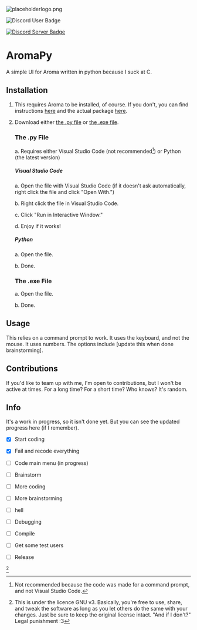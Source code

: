 ![placeholderlogo.png](logo.png)

![Discord User Badge](https://dcbadge.vercel.app/api/shield/1125447822540537866?style=flat&theme=default-inverted&compact=true&logoColor=presence)

[![Discord Server Badge](https://dcbadge.vercel.app/api/server/Xwaz6EA64t?style=flat&theme=default-inverted&compact=true)](https://discord.gg/Xwaz6EA64t)
# AromaPy
A simple UI for Aroma written in python because I suck at C.

## Installation
1. This requires Aroma to be installed, of course. If you don't, you can find instructions [here](https://wiiu.hacks.guide) and the actual package [here](https://aroma.foryour.cafe).
2. Download either [the .py file](https://github.com/SwirlyStone5877/AromaPy#the-py-file) or [the .exe file](https://github.com/SwirlyStone5877/AromaPy#the-exe-file).
   ### The .py File
   a. Requires either Visual Studio Code (not recommended[^2]) or Python (the latest version)
     ##### Visual Studio Code
     a. Open the file with Visual Studio Code (if it doesn't ask automatically, right click the file and click "Open With.")
   
     b. Right click the file in Visual Studio Code.
   
     c. Click "Run in Interactive Window."
   
     d. Enjoy if it works!
     ##### Python
     a. Open the file.
   
     b. Done.
   ### The .exe File
   a. Open the file.
   
   b. Done.
## Usage
This relies on a command prompt to work. It uses the keyboard, and not the mouse. It uses numbers. The options include [update this when done brainstorming].

## Contributions
If you'd like to team up with me, I'm open to contributions, but I won't be active at times. For a long time? For a short time? Who knows? It's random.

## Info
It's a work in progress, so it isn't done yet. But you can see the updated progress here (if I remember).
- [x] Start coding
- [x] Fail and recode everything
- [ ] Code main menu (in progress)
- [ ] Brainstorm
- [ ] More coding
- [ ] More brainstorming
- [ ] hell
- [ ] Debugging
- [ ] Compile
- [ ] Get some test users
- [ ] Release


[^1]
[^1]: This is under the licence GNU v3. Basically, you're free to use, share, and tweak the software as long as you let others do the same with your changes. Just be sure to keep the original license intact. "And if I don't?" Legal punishment :3
[^2]: Not recommended because the code was made for a command prompt, and not Visual Studio Code.
